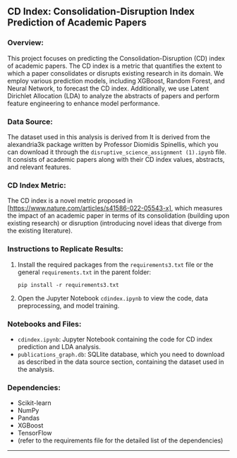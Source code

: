 ## CD Index: Consolidation-Disruption Index Prediction of Academic Papers

### Overview:

This project focuses on predicting the Consolidation-Disruption (CD) index of academic papers. The CD index is a metric that quantifies the extent to which a paper consolidates or disrupts existing research in its domain. We employ various prediction models, including XGBoost, Random Forest, and Neural Network, to forecast the CD index. Additionally, we use Latent Dirichlet Allocation (LDA) to analyze the abstracts of papers and perform feature engineering to enhance model performance.

### Data Source:

The dataset used in this analysis is derived from It is derived from the alexandria3k package written by Professor Diomidis Spinellis, which you can download it through the `disruptive_science_assignment (1).ipynb` file. It consists of academic papers along with their CD index values, abstracts, and relevant features.

### CD Index Metric:

The CD index is a novel metric proposed in [https://www.nature.com/articles/s41586-022-05543-x], which measures the impact of an academic paper in terms of its consolidation (building upon existing research) or disruption (introducing novel ideas that diverge from the existing literature).

### Instructions to Replicate Results:

1. Install the required packages from the `requirements3.txt` file or the general `requirements.txt` in the parent folder:

   ```
   pip install -r requirements3.txt
   ```

2. Open the Jupyter Notebook `cdindex.ipynb` to view the code, data preprocessing, and model training.

### Notebooks and Files:

- `cdindex.ipynb`: Jupyter Notebook containing the code for CD index prediction and LDA analysis.
- `publications_graph.db`: SQLlite database, which you need to download as described in the data source section, containing the dataset used in the analysis.

### Dependencies:

- Scikit-learn
- NumPy
- Pandas
- XGBoost
- TensorFlow
- (refer to the requirements file for the detailed list of the dependencies)

---
